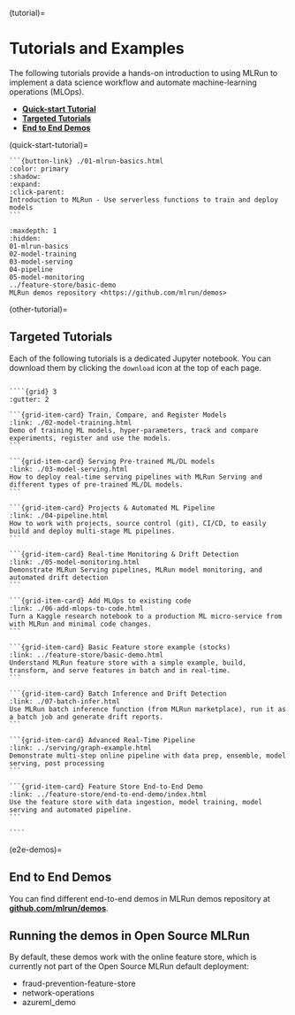 (tutorial)=
# Tutorials and Examples

The following tutorials provide a hands-on introduction to using MLRun to implement a data science workflow and automate machine-learning operations (MLOps).

- [**Quick-start Tutorial**](./01-mlrun-basics.html)
- [**Targeted Tutorials**](#other-tutorial)
- [**End to End Demos**](#e2e-demos)

(quick-start-tutorial)=

````{card} Make sure you start with the Quick start tutorial to understand the basics
```{button-link} ./01-mlrun-basics.html
:color: primary
:shadow:
:expand:
:click-parent:
Introduction to MLRun - Use serverless functions to train and deploy models
```
````

```{toctree}
:maxdepth: 1
:hidden:
01-mlrun-basics
02-model-training
03-model-serving
04-pipeline
05-model-monitoring
../feature-store/basic-demo
MLRun demos repository <https://github.com/mlrun/demos>
```

(other-tutorial)=
## Targeted Tutorials

Each of the following tutorials is a dedicated Jupyter notebook. You can download them by clicking the `download` icon at the top of each page.


`````{div} full-width

````{grid} 3
:gutter: 2

```{grid-item-card} Train, Compare, and Register Models
:link: ./02-model-training.html
Demo of training ML models, hyper-parameters, track and compare experiments, register and use the models.
```

```{grid-item-card} Serving Pre-trained ML/DL models
:link: ./03-model-serving.html
How to deploy real-time serving pipelines with MLRun Serving and different types of pre-trained ML/DL models.
```

```{grid-item-card} Projects & Automated ML Pipeline
:link: ./04-pipeline.html
How to work with projects, source control (git), CI/CD, to easily build and deploy multi-stage ML pipelines.
```

```{grid-item-card} Real-time Monitoring & Drift Detection
:link: ./05-model-monitoring.html
Demonstrate MLRun Serving pipelines, MLRun model monitoring, and automated drift detection  
```

```{grid-item-card} Add MLOps to existing code
:link: ./06-add-mlops-to-code.html
Turn a Kaggle research notebook to a production ML micro-service from with MLRun and minimal code changes.
```

```{grid-item-card} Basic Feature store example (stocks)
:link: ../feature-store/basic-demo.html
Understand MLRun feature store with a simple example, build, transform, and serve features in batch and in real-time.
```

```{grid-item-card} Batch Inference and Drift Detection
:link: ./07-batch-infer.html
Use MLRun batch inference function (from MLRun marketplace), run it as a batch job and generate drift reports.
```

```{grid-item-card} Advanced Real-Time Pipeline
:link: ../serving/graph-example.html
Demonstrate multi-step online pipeline with data prep, ensemble, model serving, post processing 
```

```{grid-item-card} Feature Store End-to-End Demo
:link: ../feature-store/end-to-end-demo/index.html
Use the feature store with data ingestion, model training, model serving and automated pipeline.
```

````
`````

(e2e-demos)=
## End to End Demos

You can find different end-to-end demos in MLRun demos repository at [**github.com/mlrun/demos**](https://github.com/mlrun/demos).

## Running the demos in Open Source MLRun

By default, these demos work with the online feature store, which is currently not part of the Open Source MLRun default deployment:
- fraud-prevention-feature-store 
- network-operations
- azureml_demo